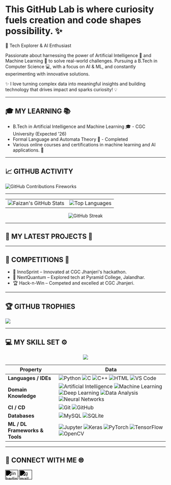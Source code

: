 
### <h1> This GitHub Lab is where curiosity fuels creation and code shapes possibility. ✨ </h1>

🚀 Tech Explorer & AI Enthusiast

Passionate about harnessing the power of Artificial Intelligence 🤖 and Machine Learning 🧠 to solve real-world challenges. Pursuing a B.Tech in Computer Science 💻, with a focus on AI & ML, and constantly experimenting with innovative solutions.

✨ I love turning complex data into meaningful insights and building technology that drives impact and sparks curiosity! 💡

---

## 🎓 MY LEARNING 📚
- B.Tech in Artificial Intelligence and Machine Learning 🎓 - CGC University (Expected '26)
- Formal Language and Automata Theory 📖 - Completed
- Various online courses and certifications in machine learning and AI applications. 🎉
  
---

## 📈 GITHUB ACTIVITY
![GitHub Contributions Fireworks](https://media.giphy.com/media/3o7TKtnuHOHHUjR38Y/giphy.gif)


---
<table>
  <tr>
    <td>
      <img src="https://github-readme-stats.vercel.app/api?username=faizanl09&show_icons=true&theme=radical" alt="Faizan's GitHub Stats" />
    </td>
    <td>
      <img src="https://github-readme-stats.vercel.app/api/top-langs/?username=faizanl09&layout=normal&theme=radical" alt="Top Languages" />
    </td>
  </tr>
</table>

<p align="center">
  <img src="https://github-readme-streak-stats.herokuapp.com/?user=faizanl09&theme=radical" alt="GitHub Streak" />
</p>


---



## 🌱 MY LATEST PROJECTS 🚀

---


## 🥇 COMPETITIONS 🎉

- 🌟 InnoSprint – Innovated at CGC Jhanjeri's hackathon.
- 🚀 NextQuantum – Explored tech at Pyramid College, Jalandhar.
- 🏆 Hack-n-Win – Competed and excelled at CGC Jhanjeri.
  
---

## 🏆 GITHUB TROPHIES
![](https://github-profile-trophy.vercel.app/?username=faizanl09&theme=radical&no-frame=false&no-bg=true&margin-w=4)


---

## 💻 MY SKILL SET ⚙️

<p align="center">
  <img src="https://img.shields.io/badge/TryHackMe-faizan.l09-0xD1.svg">
</p>

| **Property**                             | **Data**                                                                                                              |
|------------------------------------------|-----------------------------------------------------------------------------------------------------------------------|
| **Languages / IDEs**                      | ![Python](https://img.shields.io/badge/Python-3776AB?style=flat&logo=python&logoColor=white) ![C](https://img.shields.io/badge/C-A8B9CC?style=flat&logo=c) ![C++](https://img.shields.io/badge/C++-00599C?style=flat&logo=cplusplus) ![HTML](https://img.shields.io/badge/HTML5-E34F26?style=flat&logo=html5&logoColor=white) ![VS Code](https://img.shields.io/badge/VS%20Code-007ACC?style=flat&logo=visual-studio-code&logoColor=white) |
| **Domain Knowledge**                     | ![Artificial Intelligence](https://img.shields.io/badge/Artificial%20Intelligence-065535?style=flat) ![Machine Learning](https://img.shields.io/badge/Machine%20Learning-065535?style=flat) ![Deep Learning](https://img.shields.io/badge/Deep%20Learning-065535?style=flat) ![Data Analysis](https://img.shields.io/badge/Data%20Analysis-065535?style=flat) ![Neural Networks](https://img.shields.io/badge/Neural%20Networks-065535?style=flat) |
| **CI / CD**                              | ![Git](https://img.shields.io/badge/Git-F05032?style=flat&logo=git) ![GitHub](https://img.shields.io/badge/GitHub-181717?style=flat&logo=github) |
| **Databases**                            | ![MySQL](https://img.shields.io/badge/MySQL-4479A1?style=flat&logo=mysql) ![SQLite](https://img.shields.io/badge/SQLite-003B57?style=flat&logo=sqlite) |
| **ML / DL Frameworks & Tools**           | ![Jupyter](https://img.shields.io/badge/Jupyter-FA743E?style=flat&logo=jupyter) ![Keras](https://img.shields.io/badge/Keras-D00000?style=flat&logo=keras&logoColor=white) ![PyTorch](https://img.shields.io/badge/PyTorch-EE4C2C?style=flat&logo=pytorch) ![TensorFlow](https://img.shields.io/badge/TensorFlow-FF6F00?style=flat&logo=tensorflow) ![OpenCV](https://img.shields.io/badge/OpenCV-5C3EE8?style=flat&logo=opencv) |


---

## 🤝 CONNECT WITH ME 🌐

<p align="left">
  <a href="https://www.linkedin.com/in/lone-faizan-9a791931a/" target="blank">
    <img align="center" src="https://cdn.jsdelivr.net/npm/simple-icons@v3/icons/linkedin.svg" alt="linkedin" height="30" width="40" style="filter: brightness(100) invert(1);"/>
  </a>
  <a href="mailto:lonefaizan51@gmail.com" target="blank">
    <img align="center" src="https://cdn.jsdelivr.net/npm/simple-icons@v3/icons/gmail.svg" alt="gmail" height="30" width="40" style="filter: brightness(100) invert(1);"/>
  </a>
</p>



